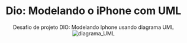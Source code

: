 <div align="center">

# Dio: Modelando o iPhone com UML
Desafio de projeto DIO: Modelando Iphone usando diagrama UML
![diagrama_UML](https://github.com/XDanielSampaioX/Dio-Modelando-o-iPhone/assets/109830182/f7b83301-7eee-4948-890a-246da1a8d584)
  
</div>

